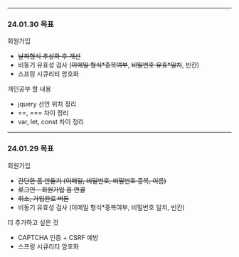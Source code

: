 - - -
### 24.01.30 목표
회원가입
* ~~날짜형식 추상화 후 개선~~
* 비동기 유효성 검사 (~~이메일 형식*중복여부~~, ~~비밀번호 유효*일치~~, 빈칸)
* 스프링 시큐리티 암호화

개인공부 할 내용
* jquery 선언 위치 정리
* ==, === 차이 정리
* var, let, const 차이 정리

- - -
### 24.01.29 목표
회원가입
* ~~간단한 폼 만들기 (이메일, 비밀번호, 비밀번호 중복, 이름)~~
* ~~로그인 - 회원가입 폼 연결~~
* ~~취소, 가입완료 버튼~~
* 비동기 유효성 검사 (이메일 형식*중복여부, 비밀번호 일치, 빈칸)

더 추가하고 싶은 것
* CAPTCHA 인증 + CSRF 예방
* 스프링 시큐리티 암호화